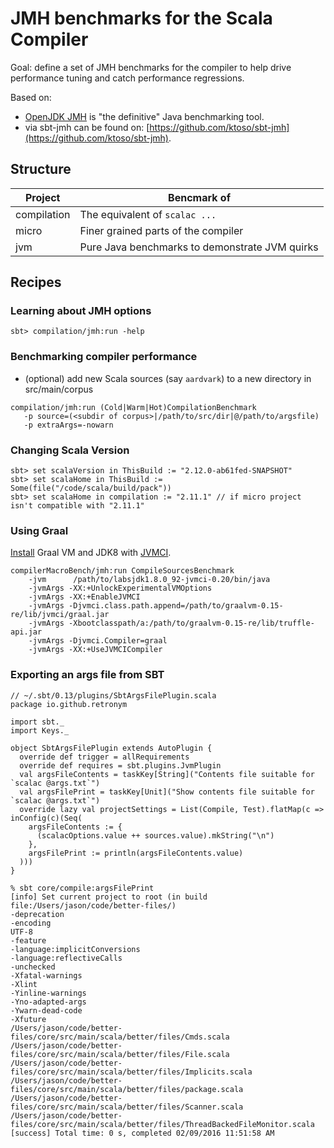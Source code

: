 # JMH benchmarks for the Scala Compiler

Goal: define a set of JMH benchmarks for the compiler to help drive performance
tuning and catch performance regressions.

Based on:
 - [OpenJDK JMH](http://openjdk.java.net/projects/code-tools/jmh/) is "the definitive" Java benchmarking tool.
 - via sbt-jmh can be found on: [https://github.com/ktoso/sbt-jmh](https://github.com/ktoso/sbt-jmh).

## Structure

| Project | Bencmark of|
| ------------- | ------------- |
| compilation  | The equivalent of `scalac ...`  |
| micro  | Finer grained parts of the compiler  |
| jvm | Pure Java benchmarks to demonstrate JVM quirks |

## Recipes

### Learning about JMH options

```
sbt> compilation/jmh:run -help
```

### Benchmarking compiler performance
  - (optional) add new Scala sources (say `aardvark`) to a new directory in src/main/corpus

```
compilation/jmh:run (Cold|Warm|Hot)CompilationBenchmark 
   -p source=(<subdir of corpus>|/path/to/src/dir|@/path/to/argsfile)
   -p extraArgs=-nowarn
```

### Changing Scala Version

```
sbt> set scalaVersion in ThisBuild := "2.12.0-ab61fed-SNAPSHOT"
sbt> set scalaHome in ThisBuild := Some(file("/code/scala/build/pack"))
sbt> set scalaHome in compilation := "2.11.1" // if micro project isn't compatible with "2.11.1"
```

### Using Graal

[Install](http://www.oracle.com/technetwork/oracle-labs/program-languages/downloads/index.html) Graal VM and JDK8 with [JVMCI](http://openjdk.java.net/jeps/243).

```
compilerMacroBench/jmh:run CompileSourcesBenchmark 
    -jvm      /path/to/labsjdk1.8.0_92-jvmci-0.20/bin/java
    -jvmArgs -XX:+UnlockExperimentalVMOptions
    -jvmArgs -XX:+EnableJVMCI
    -jvmArgs -Djvmci.class.path.append=/path/to/graalvm-0.15-re/lib/jvmci/graal.jar
    -jvmArgs -Xbootclasspath/a:/path/to/graalvm-0.15-re/lib/truffle-api.jar
    -jvmArgs -Djvmci.Compiler=graal 
    -jvmArgs -XX:+UseJVMCICompiler 
```

### Exporting an args file from SBT

```
// ~/.sbt/0.13/plugins/SbtArgsFilePlugin.scala
package io.github.retronym

import sbt._
import Keys._

object SbtArgsFilePlugin extends AutoPlugin {
  override def trigger = allRequirements
  override def requires = sbt.plugins.JvmPlugin
  val argsFileContents = taskKey[String]("Contents file suitable for `scalac @args.txt`")
  val argsFilePrint = taskKey[Unit]("Show contents file suitable for `scalac @args.txt`")
  override lazy val projectSettings = List(Compile, Test).flatMap(c => inConfig(c)(Seq(
    argsFileContents := {
      (scalacOptions.value ++ sources.value).mkString("\n")
    },
    argsFilePrint := println(argsFileContents.value)
  )))
}

```

```
% sbt core/compile:argsFilePrint
[info] Set current project to root (in build file:/Users/jason/code/better-files/)
-deprecation
-encoding
UTF-8
-feature
-language:implicitConversions
-language:reflectiveCalls
-unchecked
-Xfatal-warnings
-Xlint
-Yinline-warnings
-Yno-adapted-args
-Ywarn-dead-code
-Xfuture
/Users/jason/code/better-files/core/src/main/scala/better/files/Cmds.scala
/Users/jason/code/better-files/core/src/main/scala/better/files/File.scala
/Users/jason/code/better-files/core/src/main/scala/better/files/Implicits.scala
/Users/jason/code/better-files/core/src/main/scala/better/files/package.scala
/Users/jason/code/better-files/core/src/main/scala/better/files/Scanner.scala
/Users/jason/code/better-files/core/src/main/scala/better/files/ThreadBackedFileMonitor.scala
[success] Total time: 0 s, completed 02/09/2016 11:51:58 AM
```
